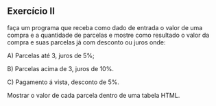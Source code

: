 ## Exercício II

faça um programa que receba como dado de entrada 
o valor de uma compra e a quantidade de parcelas
e mostre como resultado o valor da compra e suas parcelas
já com desconto ou juros onde:

A) Parcelas até 3, juros de 5%;

B) Parcelas acima de 3, juros de 10%.

C) Pagamento á vista, desconto de 5%.

Mostrar o valor de cada parcela dentro de uma tabela HTML.
